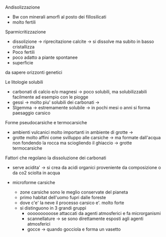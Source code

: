Andisolizzazione
- Bw con minerali amorfi al posto dei fillosilicati
- molto fertili

Sparmicritizzazione
 - dissolizione -> riprecitazione calcite -> si dissolve ma subito in basso cristallizza
 - Poco fertili
 - poco adatto a piante spontanee
 - superficie 

da sapere orizzonti genetici



Le litologie solubili
- carbonati di calcio e/o magnesi -> poco solubili, ma solubilizzabili facilmente ad esempio con le piogge
- gessi -> molto piu' solubili dei carbonati -> 
- Slgemma -> estremamente solubile -> in pochi mesi o anni si forma paesaggio carsico

Forme pseudocarsiche e termocarsiche
- ambienti vulcanici molto importanti in ambiente di grotte -> 
- grotte molto affini come svilluppo alle carsiche -> ma formate dall'acqua non fondendo la rocca ma sciogliendo il ghiaccio -> grotte termocarsiche

Fattori che regolano la dissoluzione dei carbonati
- serve acidita' -> si crea da acidi organici proveniente da composizione o da co2 sciolta in acqua

- microforme carsiche 
	- zone carsiche sono le meglio conservate del pianeta
	- primo habitat dell'uomo fupri dalle foreste
	- dove c'e' la neve il processo carsico e'. molto forte
	- si distinguono in 3 grandi gruppi
		- oooooooooose attaccati da agenti atmosferici e fa microrganismi
		- scannellature -> se sono direttamente esposti agli agenti atmosferici
		- gocce -> quando gocciola e forma un vasetto
